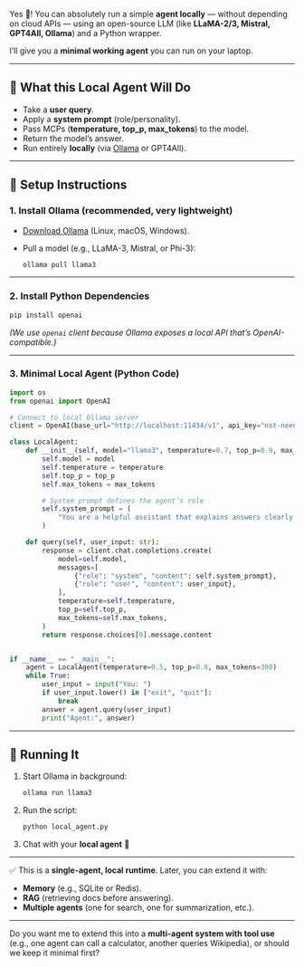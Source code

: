 Yes 💯! You can absolutely run a simple **agent locally** — without depending on cloud APIs — using an open-source LLM (like **LLaMA-2/3, Mistral, GPT4All, Ollama**) and a Python wrapper.

I’ll give you a **minimal working agent** you can run on your laptop.

---

## 🔹 What this Local Agent Will Do

* Take a **user query**.
* Apply a **system prompt** (role/personality).
* Pass MCPs (**temperature, top\_p, max\_tokens**) to the model.
* Return the model’s answer.
* Run entirely **locally** (via [Ollama](https://ollama.ai) or GPT4All).

---

## 🔹 Setup Instructions

### 1. Install Ollama (recommended, very lightweight)

* [Download Ollama](https://ollama.ai) (Linux, macOS, Windows).
* Pull a model (e.g., LLaMA-3, Mistral, or Phi-3):

  ```bash
  ollama pull llama3
  ```

---

### 2. Install Python Dependencies

```bash
pip install openai
```

*(We use `openai` client because Ollama exposes a local API that’s OpenAI-compatible.)*

---

### 3. Minimal Local Agent (Python Code)

```python
import os
from openai import OpenAI

# Connect to local Ollama server
client = OpenAI(base_url="http://localhost:11434/v1", api_key="not-needed")

class LocalAgent:
    def __init__(self, model="llama3", temperature=0.7, top_p=0.9, max_tokens=512):
        self.model = model
        self.temperature = temperature
        self.top_p = top_p
        self.max_tokens = max_tokens

        # System prompt defines the agent’s role
        self.system_prompt = (
            "You are a helpful assistant that explains answers clearly and concisely."
        )

    def query(self, user_input: str):
        response = client.chat.completions.create(
            model=self.model,
            messages=[
                {"role": "system", "content": self.system_prompt},
                {"role": "user", "content": user_input},
            ],
            temperature=self.temperature,
            top_p=self.top_p,
            max_tokens=self.max_tokens,
        )
        return response.choices[0].message.content


if __name__ == "__main__":
    agent = LocalAgent(temperature=0.5, top_p=0.8, max_tokens=300)
    while True:
        user_input = input("You: ")
        if user_input.lower() in ["exit", "quit"]:
            break
        answer = agent.query(user_input)
        print("Agent:", answer)
```

---

## 🔹 Running It

1. Start Ollama in background:

   ```bash
   ollama run llama3
   ```
2. Run the script:

   ```bash
   python local_agent.py
   ```
3. Chat with your **local agent** 🎉

---

✅ This is a **single-agent, local runtime**.
Later, you can extend it with:

* **Memory** (e.g., SQLite or Redis).
* **RAG** (retrieving docs before answering).
* **Multiple agents** (one for search, one for summarization, etc.).

---

Do you want me to extend this into a **multi-agent system with tool use** (e.g., one agent can call a calculator, another queries Wikipedia), or should we keep it minimal first?
